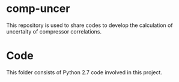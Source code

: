 comp-uncer
==========

This repository is used to share codes to develop the calculation of uncertaity of compressor correlations.

Code
==========
This folder consists of Python 2.7 code involved in this project.
